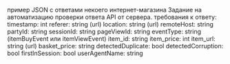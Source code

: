 пример JSON с ответами некоего интернет-магазина
Задание на автоматизацию проверки ответа API от сервера.
требования к ответу:
timestamp: int
referer: string (url)
location: string (url)
remoteHost: string
partyId: string
sessionId: string
pageViewId: string
eventType: string (itemBuyEvent или itemViewEvent)
item_id: string
item_price: int
item_url: string (url)
basket_price: string
detectedDuplicate: bool
detectedCorruption: bool
firstInSession: bool
userAgentName: string
